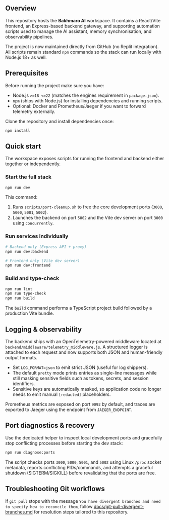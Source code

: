 ## Overview

This repository hosts the **Bakhmaro AI** workspace. It contains a React/Vite frontend, an Express-based backend gateway, and supporting automation scripts used to manage the AI assistant, memory synchronisation, and observability pipelines.

The project is now maintained directly from GitHub (no Replit integration). All scripts remain standard `npm` commands so the stack can run locally with Node.js 18+ as well.

## Prerequisites

Before running the project make sure you have:

- Node.js `>=18 <=22` (matches the engines requirement in `package.json`).
- `npm` (ships with Node.js) for installing dependencies and running scripts.
- Optional: Docker and Prometheus/Jaeger if you want to forward telemetry externally.

Clone the repository and install dependencies once:

```bash
npm install
```

## Quick start

The workspace exposes scripts for running the frontend and backend either together or independently.

### Start the full stack

```bash
npm run dev
```

This command:

1. Runs `scripts/port-cleanup.sh` to free the core development ports (`3000`, `5000`, `5001`, `5002`).
2. Launches the backend on port `5002` and the Vite dev server on port `3000` using `concurrently`.

### Run services individually

```bash
# Backend only (Express API + proxy)
npm run dev:backend

# Frontend only (Vite dev server)
npm run dev:frontend
```

### Build and type-check

```bash
npm run lint
npm run type-check
npm run build
```

The `build` command performs a TypeScript project build followed by a production Vite bundle.

## Logging & observability

The backend ships with an OpenTelemetry-powered middleware located at `backend/middleware/telemetry_middleware.js`. A structured logger is attached to each request and now supports both JSON and human-friendly output formats.

- Set `LOG_FORMAT=json` to emit strict JSON (useful for log shippers).
- The default `pretty` mode prints entries as single-line messages while still masking sensitive fields such as tokens, secrets, and session identifiers.
- Sensitive keys are automatically masked, so application code no longer needs to emit manual `[redacted]` placeholders.

Prometheus metrics are exposed on port `9092` by default, and traces are exported to Jaeger using the endpoint from `JAEGER_ENDPOINT`.

## Port diagnostics & recovery

Use the dedicated helper to inspect local development ports and gracefully stop conflicting processes before starting the dev stack:

```bash
npm run diagnose:ports
```

The script checks ports `3000`, `5000`, `5001`, and `5002` using Linux `/proc` socket metadata, reports conflicting PIDs/commands, and attempts a graceful shutdown (SIGTERM/SIGKILL) before revalidating that the ports are free.

## Troubleshooting Git workflows

If `git pull` stops with the message `You have divergent branches and need to specify how to reconcile them`, follow [docs/git-pull-divergent-branches.md](docs/git-pull-divergent-branches.md) for resolution steps tailored to this repository.

